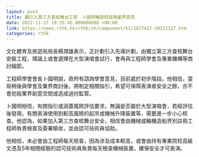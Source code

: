 ```yaml
---
layout: post
title: 擬引入第三方查核舞台工程　卜國明稱政府諮詢業界意見
date: 2022-11-27 19:35:45.000000000 +08:00
link: https://news.rthk.hk/rthk/ch/component/k2/1677417-20221127.htm
categories: rthk
---
```


文化體育及旅遊局局長楊潤雄表示，正計劃引入先導計劃，由獨立第三方查核舞台安裝工程，理論上或會選擇在大型演唱會試行，會再與工程師學會及專業機構等商討細節。

工程師學會會長卜國明說，政府有諮詢學會意見，目前處於初步階段。他相信，當局稍後與學會及業界商討後，將制定相關指引，希望可保障表演者安全之餘，亦不會扼殺業界創意空間或造成過份監管。

卜國明相信，有關指引或涵蓋風險評估要求，無論是否屬於大型演唱會，若經評估後發現，有關表演使用到較高風險的起吊或機械升降裝置等，需要進一步小心核查。他認為，如果加入第三方查核舞台安全，相信會由機械或輪機造船界別註冊工程師負責檢查及簽署驗收，並由認可技術員協助。

他相信，未必會由工程師每天核查，因為涉及成本較高，或會由持有專業院校高級文憑及5年相關經驗的認可技術員負責每天檢查機械裝置，確保安全才可表演。

